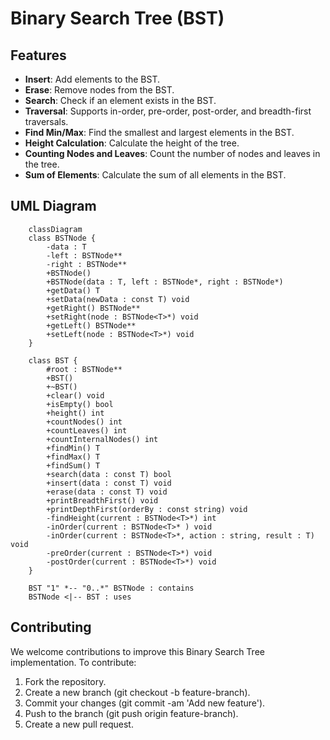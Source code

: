 # Binary Search Tree (BST)

## Features
- **Insert**: Add elements to the BST.
- **Erase**: Remove nodes from the BST.
- **Search**: Check if an element exists in the BST.
- **Traversal**: Supports in-order, pre-order, post-order, and breadth-first traversals.
- **Find Min/Max**: Find the smallest and largest elements in the BST.
- **Height Calculation**: Calculate the height of the tree.
- **Counting Nodes and Leaves**: Count the number of nodes and leaves in the tree.
- **Sum of Elements**: Calculate the sum of all elements in the BST.

## UML Diagram
```mermaid
    classDiagram
    class BSTNode {
        -data : T
        -left : BSTNode** 
        -right : BSTNode**
        +BSTNode()
        +BSTNode(data : T, left : BSTNode*, right : BSTNode*)
        +getData() T
        +setData(newData : const T) void
        +getRight() BSTNode**
        +setRight(node : BSTNode<T>*) void
        +getLeft() BSTNode**
        +setLeft(node : BSTNode<T>*) void
    }

    class BST {
        #root : BSTNode**
        +BST()
        +~BST()
        +clear() void
        +isEmpty() bool
        +height() int
        +countNodes() int
        +countLeaves() int
        +countInternalNodes() int
        +findMin() T
        +findMax() T
        +findSum() T
        +search(data : const T) bool
        +insert(data : const T) void
        +erase(data : const T) void
        +printBreadthFirst() void
        +printDepthFirst(orderBy : const string) void
        -findHeight(current : BSTNode<T>*) int
        -inOrder(current : BSTNode<T>* ) void
        -inOrder(current : BSTNode<T>*, action : string, result : T) void
        -preOrder(current : BSTNode<T>*) void
        -postOrder(current : BSTNode<T>*) void
    }

    BST "1" *-- "0..*" BSTNode : contains
    BSTNode <|-- BST : uses
```

## Contributing
We welcome contributions to improve this Binary Search Tree implementation. To contribute:
1. Fork the repository.
2. Create a new branch (git checkout -b feature-branch).
3. Commit your changes (git commit -am 'Add new feature').
4. Push to the branch (git push origin feature-branch).
5. Create a new pull request.